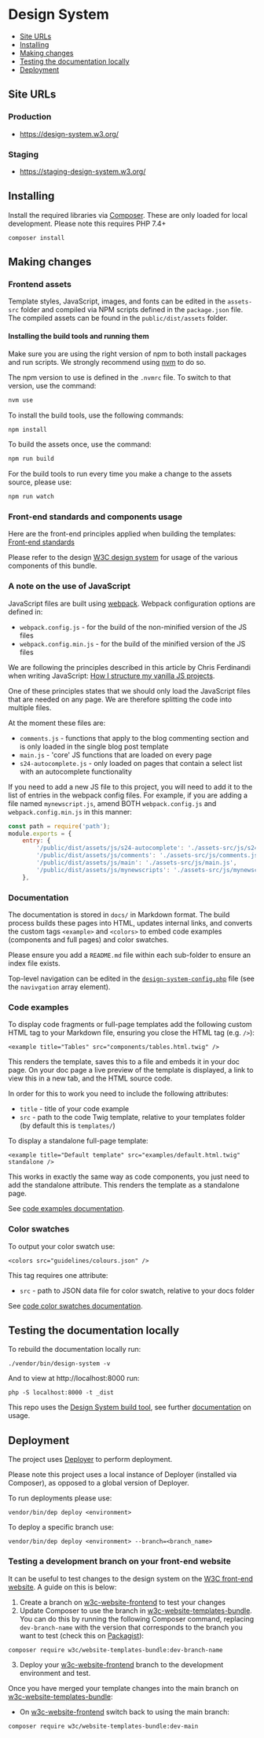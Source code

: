 # Design System

* [Site URLs](#site-urls)
* [Installing](#installing)
* [Making changes](#making-changes)
* [Testing the documentation locally](#testing-the-documentation-locally)
* [Deployment](#deployment)

## Site URLs

### Production

* https://design-system.w3.org/

### Staging

* https://staging-design-system.w3.org/

## Installing

Install the required libraries via [Composer](https://getcomposer.org/). These are only loaded for local development. Please 
note this requires PHP 7.4+ 

```
composer install
```

## Making changes

### Frontend assets

Template styles, JavaScript, images, and fonts can be edited in the `assets-src` folder and compiled via NPM scripts defined
in the `package.json` file. The compiled assets can be found in the `public/dist/assets` folder.

#### Installing the build tools and running them

Make sure you are using the right version of npm to both install packages and run scripts. We strongly recommend using [nvm](https://github.com/nvm-sh/nvm)
to do so.

The npm version to use is defined in  the `.nvmrc` file. To switch to that version, use the command:

```bash
nvm use
```

To install the build tools, use the following commands:

```bash
npm install
```

To build the assets once, use the command:

```bash
npm run build
```

For the build tools to run every time you make a change to the assets source, please use:

```bash
npm run watch
```

### Front-end standards and components usage

Here are the front-end principles applied when building the templates: [Front-end standards](https://w3c.studio24.net/docs/front-end-standards/)

Please refer to the design [W3C design system](https://design-system.w3.org/) for usage of the various components of this bundle.

### A note on the use of JavaScript

JavaScript files are built using [webpack](https://webpack.js.org/). Webpack configuration options are defined in:

* `webpack.config.js` - for the build of the non-minified version of the JS files
* `webpack.config.min.js` - for the build of the minified version of the JS files

We are following the principles described in this article by Chris Ferdinandi when writing JavaScript: [How I structure my vanilla JS projects](https://gomakethings.com/how-i-structure-my-vanilla-js-projects/).

One of these principles states that we should only load the JavaScript files that are needed on any page. We are therefore splitting the code into multiple files.

At the moment these files are:

* `comments.js` - functions that apply to the blog commenting section and is only loaded in the single blog post template
* `main.js` - 'core' JS functions that are loaded on every page
* `s24-autocomplete.js` - only loaded on pages that contain a select list with an autocomplete functionality

If you need to add a new JS file to this project, you will need to add it to the list of entries in the webpack config files. For example, if you are
adding a file named `mynewscript.js`, amend BOTH `webpack.config.js` and `webpack.config.min.js` in this manner:

```javascript
const path = require('path');
module.exports = {
	entry: {
		'/public/dist/assets/js/s24-autocomplete': './assets-src/js/s24-autocomplete.js',
		'/public/dist/assets/js/comments': './assets-src/js/comments.js',
		'/public/dist/assets/js/main': './assets-src/js/main.js',
        '/public/dist/assets/js/mynewscripts': './assets-src/js/mynewscript.js'
	},
```

### Documentation

The documentation is stored in `docs/` in Markdown format. The build process builds these pages into HTML, updates internal 
links, and converts the custom tags `<example>` and `<colors>` to embed code examples (components and full pages) and color swatches.

Please ensure you add a `README.md` file within each sub-folder to ensure an index file exists.

Top-level navigation can be edited in the [`design-system-config.php`](design-system-config.php) file (see the `navivgation` array element).

### Code examples

To display code fragments or full-page templates add the following custom HTML tag to your Markdown file, ensuring you 
close the HTML tag (e.g. `/>`):

```
<example title="Tables" src="components/tables.html.twig" />
```

This renders the template, saves this to a file and embeds it in your doc page. On your doc page a live preview of the template
is displayed, a link to view this in a new tab, and the HTML source code.

In order for this to work you need to include the following attributes:

* `title` - title of your code example
* `src` - path to the code Twig template, relative to your templates folder (by default this is `templates/`)

To display a standalone full-page template:

```
<example title="Default template" src="examples/default.html.twig" standalone />
```

This works in exactly the same way as code components, you just need to add the standalone attribute. This renders the template as a standalone page.

See [code examples documentation](https://github.com/studio24/design-system/blob/main/docs/code-examples.md).

### Color swatches

To output your color swatch use:

```
<colors src="guidelines/colours.json" />
```

This tag requires one attribute:

* `src` - path to JSON data file for color swatch, relative to your docs folder

See [code color swatches documentation](https://github.com/studio24/design-system/blob/main/docs/colors.md).

## Testing the documentation locally

To rebuild the documentation locally run:

```
./vendor/bin/design-system -v
```

And to view at http://localhost:8000 run:

```
php -S localhost:8000 -t _dist
```

This repo uses the [Design System build tool](https://github.com/studio24/design-system), see further 
[documentation](https://github.com/studio24/design-system/tree/main/docs) on usage.

## Deployment

The project uses [Deployer](https://deployer.org/) to perform deployment. 

Please note this project uses a local instance of Deployer (installed via Composer), as opposed to a global version of 
Deployer.

To run deployments please use:

````
vendor/bin/dep deploy <environment>
````

To deploy a specific branch use:

````
vendor/bin/dep deploy <environment> --branch=<branch_name>
````

### Testing a development branch on your front-end website

It can be useful to test changes to the design system on the [W3C front-end website](https://github.com/w3c/w3c-website-frontend).
A guide on this is below:

1) Create a branch on [w3c-website-frontend](https://github.com/w3c/w3c-website-frontend) to test your changes
2) Update Composer to use the branch in [w3c-website-templates-bundle](https://github.com/w3c/w3c-website-templates-bundle). You can do this by running the following Composer command, replacing 
`dev-branch-name` with the version that corresponds to the branch you want to test (check this on [Packagist](https://packagist.org/packages/w3c/website-templates-bundle)):

```bash
composer require w3c/website-templates-bundle:dev-branch-name
```

3) Deploy your [w3c-website-frontend](https://github.com/w3c/w3c-website-frontend) branch to the development environment and test.

Once you have merged your template changes into the main branch on [w3c-website-templates-bundle](https://github.com/w3c/w3c-website-templates-bundle):

* On [w3c-website-frontend](https://github.com/w3c/w3c-website-frontend) switch back to using the main branch:

```bash
composer require w3c/website-templates-bundle:dev-main
```
